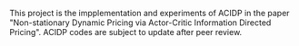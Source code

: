 This project is the impplementation and experiments of ACIDP in the paper "Non-stationary Dynamic Pricing via Actor-Critic Information Directed Pricing". ACIDP codes are subject to update after peer review.
